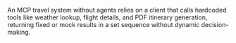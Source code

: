 An MCP travel system without agents relies on a client that calls hardcoded tools like weather lookup, flight details, and PDF itinerary generation, returning fixed or mock results in a set sequence without dynamic decision-making.
